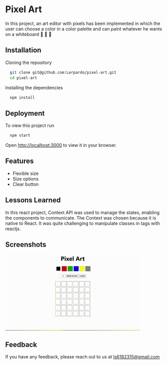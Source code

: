
# Pixel Art

In this project, an art editor with pixels has been implemented in which the user can choose a color in a color palette and can paint whatever he wants on a whiteboard 🎨 🧑 🎨

## Installation

Cloning the repository

```bash
  git clone git@github.com:Lerpardo/pixel-art.git
  cd pixel-art
```

Installing the dependencies

```bash
  npm install
```
    
## Deployment

To view this project run

```bash
  npm start
```
Open [http://localhost:3000](http://localhost:3000) to view it in your browser.



## Features

- Flexible size
- Size options
- Clear button


## Lessons Learned

In this react project, Context API was used to manage the states, enabling the components to communicate. The Context was chosen because it is native to React. It was quite challenging to manipulate classes in tags with reactjs.

## Screenshots

![App Screenshot](./animation-pixel-art.gif)


## Feedback

If you have any feedback, please reach out to us at ls6182315@gmail.com

